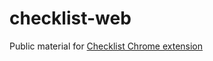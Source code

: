 # checklist-web
Public material for [Checklist Chrome extension]( 
https://chrome.google.com/webstore/detail/checklist-for-google-task/fibjmnmjpbbfidpemmpjbofecnkhbeno)
